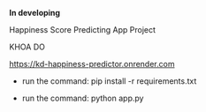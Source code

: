 **In developing**

Happiness Score Predicting App Project

KHOA DO

https://kd-happiness-predictor.onrender.com

- run the command: pip install -r requirements.txt

- run the command: python app.py
